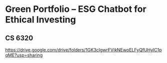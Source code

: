 # Green Portfolio – ESG Chatbot for Ethical Investing
## CS 6320
https://drive.google.com/drive/folders/1GK3cIgwrFVjkNEwoELFyQfUHylC1pqME?usp=sharing
